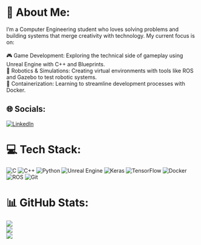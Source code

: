 # 💫 About Me:
I’m a Computer Engineering student who loves solving problems and building systems that merge creativity with technology. My current focus is on:<br><br>🎮 Game Development: Exploring the technical side of gameplay using Unreal Engine with C++ and Blueprints.<br>🤖 Robotics & Simulations: Creating virtual environments with tools like ROS and Gazebo to test robotic systems.<br>🐳 Containerization: Learning to streamline development processes with Docker.


## 🌐 Socials:
[![LinkedIn](https://img.shields.io/badge/LinkedIn-%230077B5.svg?logo=linkedin&logoColor=white)](https://www.linkedin.com/in/orhun-begen/)


# 💻 Tech Stack:
![C](https://img.shields.io/badge/c-%2300599C.svg?style=for-the-badge&logo=c&logoColor=white) ![C++](https://img.shields.io/badge/c++-%2300599C.svg?style=for-the-badge&logo=c%2B%2B&logoColor=white) ![Python](https://img.shields.io/badge/python-3670A0?style=for-the-badge&logo=python&logoColor=ffdd54) ![Unreal Engine](https://img.shields.io/badge/unrealengine-%23313131.svg?style=for-the-badge&logo=unrealengine&logoColor=white) ![Keras](https://img.shields.io/badge/Keras-%23D00000.svg?style=for-the-badge&logo=Keras&logoColor=white) ![TensorFlow](https://img.shields.io/badge/TensorFlow-%23FF6F00.svg?style=for-the-badge&logo=TensorFlow&logoColor=white) ![Docker](https://img.shields.io/badge/docker-%230db7ed.svg?style=for-the-badge&logo=docker&logoColor=white) ![ROS](https://img.shields.io/badge/ROS-%23ff7f00.svg?style=for-the-badge&logo=ros&logoColor=white&color=%23006400) ![Git](https://img.shields.io/badge/git-%23F05033.svg?style=for-the-badge&logo=git&logoColor=white)



# 📊 GitHub Stats:
![](https://github-readme-stats.vercel.app/api?username=OrhunBegen&theme=github_dark&hide_border=false&include_all_commits=true&count_private=true)<br/>
![](https://github-readme-streak-stats.herokuapp.com/?user=OrhunBegen&theme=github_dark&hide_border=false)<br/>
![](https://github-readme-stats.vercel.app/api/top-langs/?username=OrhunBegen&theme=github_dark&hide_border=false&include_all_commits=true&count_private=true&layout=compact)
